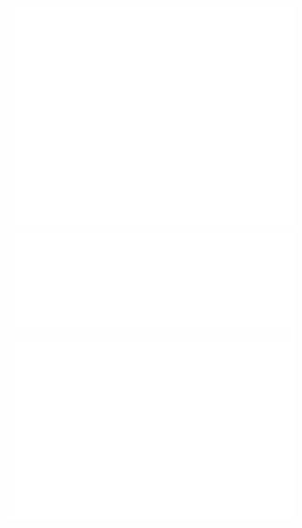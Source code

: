 ![Metrics](/github-metrics.svg)
![Metrics](/metrics.plugin.stargazers.svg)
![Metrics](/metrics.plugin.isocalendar.fullyear.svg)
